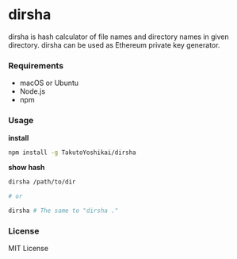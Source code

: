 # dirsha
dirsha is hash calculator of file names and directory names in given directory. dirsha can be used as Ethereum private key generator.

### Requirements
* macOS or Ubuntu
* Node.js
* npm

### Usage
**install**
```bash
npm install -g TakutoYoshikai/dirsha
```

**show hash**
```bash
dirsha /path/to/dir

# or

dirsha # The same to "dirsha ."
```

### License
MIT License
